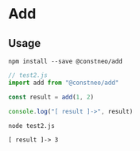 # Add

## Usage

```shell
npm install --save @constneo/add
```

```js
// test2.js
import add from "@constneo/add"

const result = add(1, 2)

console.log("[ result ]->", result)
```

```shell
node test2.js

[ result ]-> 3
```
